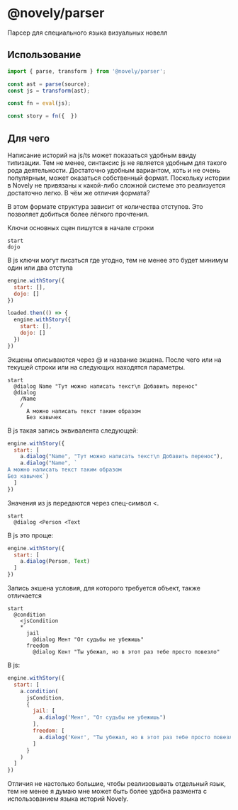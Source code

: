 # @novely/parser

Парсер для специального языка визуальных новелл

## Использование

```ts
import { parse, transform } from '@novely/parser';

const ast = parse(source);
const js = transform(ast);

const fn = eval(js);

const story = fn({  })
```

## Для чего

Написание историй на js/ts может показаться удобным ввиду типизации. Тем не менее, синтаксис js не является удобным для такого рода деятельности. Достаточно удобным вариантом, хоть и не очень популярным, может оказаться собственный формат. Поскольку истории в Novely не привязаны к какой-либо сложной системе это реализуется достаточно легко. В чём же отличия формата?

В этом формате структура зависит от количества отступов. Это позволяет добиться более лёгкого прочтения.

Ключи основных сцен пишутся в начале строки

```nvl
start
dojo
```

В js ключи могут писаться где угодно, тем не менее это будет минимум один или два отступа

```js
engine.withStory({
  start: [],
  dojo: []
})

loaded.then(() => {
  engine.withStory({
    start: [],
    dojo: []
  })
})
```

Экшены описываются через @ и название экшена. После чего или на текущей строки или на следующих находятся параметры.

```nvl
start
  @dialog Name "Тут можно написать текст\n Добавить перенос"
  @dialog
    /Name
    /
      А можно написать текст таким образом
      Без кавычек
```

В js такая запись эквивалента следующей:

```js
engine.withStory({
  start: [
    a.dialog("Name", "Тут можно написать текст\n Добавить перенос"),
    a.dialog("Name", `
А можно написать текст таким образом
Без кавычек`)
  ]
})
```

Значения из js передаются через спец-символ <.

```nvl
start
  @dialog <Person <Text
```

В js это проще:

```js
engine.withStory({
  start: [
    a.dialog(Person, Text)
  ]
})
```

Запись экшена условия, для которого требуется объект, также отличается

```nvl
start
  @condition
    <jsCondition
    *
      jail
        @dialog Мент "От судьбы не убежишь"
      freedom
        @dialog Кент "Ты убежал, но в этот раз тебе просто повезло"
```

В js:

```js
engine.withStory({
  start: [
    a.condition(
      jsCondition,
      {
        jail: [
          a.dialog('Мент', "От судьбы не убежишь")
        ],
        freedom: [
          a.dialog('Кент', "Ты убежал, но в этот раз тебе просто повезло")
        ]
      }
    )
  ]
})
```

Отличия не настолько большие, чтобы реализовывать отдельный язык, тем не менее я думаю мне может быть более удобна размента с использованием языка историй Novely.